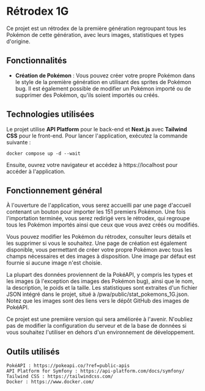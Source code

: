 # Rétrodex 1G

Ce projet est un rétrodex de la première génération regroupant tous les Pokémon de cette génération, avec leurs images, statistiques et types d'origine. 

## Fonctionnalités

- **Création de Pokémon** : Vous pouvez créer votre propre Pokémon dans le style de la première génération en utilisant des sprites de Pokémon bug. Il est également possible de modifier un Pokémon importé ou de supprimer des Pokémon, qu'ils soient importés ou créés.

## Technologies utilisées

Le projet utilise **API Platform** pour le back-end et **Next.js** avec **Tailwind CSS** pour le front-end. Pour lancer l'application, exécutez la commande suivante :

```
docker compose up -d --wait
```

Ensuite, ouvrez votre navigateur et accédez à https://localhost pour accéder à l'application.

## Fonctionnement général

À l'ouverture de l'application, vous serez accueilli par une page d'accueil contenant un bouton pour importer les 151 premiers Pokémon. Une fois l'importation terminée, vous serez redirigé vers le rétrodex, qui regroupe tous les Pokémon importés ainsi que ceux que vous avez créés ou modifiés.

Vous pouvez modifier les Pokémon du rétrodex, consulter leurs détails et les supprimer si vous le souhaitez. Une page de création est également disponible, vous permettant de créer votre propre Pokémon avec tous les champs nécessaires et des images à disposition. Une image par défaut est fournie si aucune image n'est choisie.

La plupart des données proviennent de la PokéAPI, y compris les types et les images (à l'exception des images des Pokémon bug), ainsi que le nom, la description, le poids et la taille. Les statistiques sont extraites d'un fichier JSON intégré dans le projet, situé à /pwa/public/stat_pokemons_1G.json. Notez que les images sont des liens vers le dépôt GitHub des images de PokéAPI.

Ce projet est une première version qui sera améliorée à l'avenir. N'oubliez pas de modifier la configuration du serveur et de la base de données si vous souhaitez l'utiliser en dehors d'un environnement de développement.

## Outils utilisés

    PokéAPI : https://pokeapi.co/?ref=public-apis
    API Platform for Symfony : https://api-platform.com/docs/symfony/
    Tailwind CSS : https://tailwindcss.com/
    Docker : https://www.docker.com/




